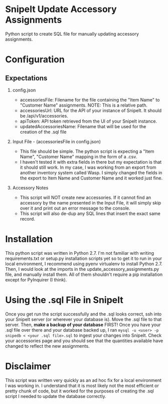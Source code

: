 # SnipeIt Update Accessory Assignments
Python script to create SQL file for manually updating accessory assignments.

# Configuration
## Expectations
1) config.json
   - accessoriesFile: Filename for the file containing the "Item Name" to "Customer Name" assignments. NOTE: This is a relative path.
   - accessoriesUrl: URL for the API of your instance of SnipeIt. It should be <your SnipeIt Url>/api/v1/accessories.
   - apiToken: API token retrieved from the UI of your SnipeIt instance.
   - updatedAccessoriesName: Filename that will be used for the creation of the .sql file
  
2) Input File - (accessoriesFile in config.json)
   - This file should be simple. The python script is expecting a "Item Name", "Customer Name" mapping in the form of a .csv. 
   - I haven't tested it with extra fields in there but my expectation is that it should still work. In my case, I was working from an export from another inventory system called Wasp. I simply changed the fields in the export to Item Name and Customer Name and it worked just fine. 

3) Accessory Notes
   - This script will NOT create new accessories. If it cannot find an accessory by the name presented in the Input File, it will simply skip over it and print out an error message to the console.
   - This script will also de-dup any SQL lines that insert the exact same record. 

# Installation
This python script was written in Python 2.7. I'm not familiar with writing requirements.txt or setup.py installation scripts yet so to get it to run in your local environment, I recommend using pyenv virtualenv to install Python 2.7. Then, I would look at the imports in the update_accessory_assignments.py file, and manually install them. All of them shouldn't require a pip installation except for PyInquirer (I think). 

# Using the .sql File in SnipeIt
Once you get run the script successfully and the .sql looks correct, ssh into your SnipeIt server (or wherever your database is). Move the .sql file to that server. Then, **make a backup of your database** FIRST! Once you have your .sql file over there and your database backed up, I ran `mysql -u <user> -p snipedb < <your .sql file>.sql` to ingest your changes into SnipeIt. Check your accessories page and you should see that the quantities available have changed to reflect the new assignments.

# Disclaimer
This script was written very quickly as an ad hoc fix for a local environment I was working in. I understand that it is most likely not the most efficient or pretty chunk of code, but it worked for the purposes of creating the .sql script I needed to update the database correctly.
